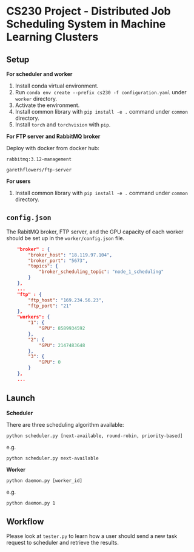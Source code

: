 # CS230 Project - Distributed Job Scheduling System in Machine Learning Clusters

## Setup

**For scheduler and worker**

1. Install conda virtual environment.
2. Run `conda env create --prefix cs230 -f configuration.yaml` under `worker` directory.
3. Activate the environment.
4. Install common library with `pip install -e .` command under `common` directory.
5. Install `torch` and `torchvision` with `pip`.

**For FTP server and RabbitMQ broker**

Deploy with docker from docker hub:

`rabbitmq:3.12-management`

`garethflowers/ftp-server`

**For users**

1. Install common library with `pip install -e .` command under `common` directory.

## `config.json`

The RabitMQ broker, FTP server, and the GPU capacity of each worker should be set up in the `worker/config.json` file.
```json
    "broker" : {
        "broker_host": "18.119.97.104",
        "broker_port": "5673",
        "topics": {
            "broker_scheduling_topic": "node_1_scheduling"
        }
    },
    ...
    "ftp" : {
        "ftp_host": "169.234.56.23",
        "ftp_port": "21"
    },
    "workers": {
        "1": {
            "GPU": 8589934592
        },
        "2": {
            "GPU": 2147483648
        },
        "3": {
            "GPU": 0
        }
    },
    ...
```
## Launch

**Scheduler**

There are three scheduling algorithm available:

```python scheduler.py [next-available, round-robin, priority-based]```

e.g.

```python scheduler.py next-available```

**Worker**

```python daemon.py [worker_id]```

e.g.

```python daemon.py 1```

## Workflow

Please look at `tester.py` to learn how a user should send a new task request to scheduler and retrieve the results.

